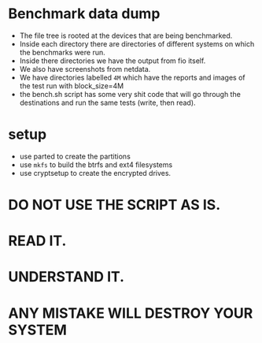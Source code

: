 # Benchmark data dump

- The file tree is rooted at the devices that are being benchmarked.
- Inside each directory there are directories of different systems on which the benchmarks were run.
- Inside there directories we have the output from fio itself.
- We also have screenshots from netdata.
- We have directories labelled `4M` which have the reports and images of the test run with block_size=4M
- the bench.sh script has some very shit code that will go through the destinations and run the same tests (write, then read).

# setup
- use parted to create the partitions
- use `mkfs` to build the btrfs and ext4 filesystems
- use cryptsetup to create the encrypted drives.

# DO NOT USE THE SCRIPT AS IS.
# READ IT.
# UNDERSTAND IT.

# ANY MISTAKE WILL DESTROY YOUR SYSTEM